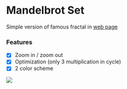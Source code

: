 # Mandelbrot Set
Simple version of famous fractal in [web page](http://htmlpreview.github.io/?https://github.com/munrocket/mandelbrot-set/blob/master/main.html)

### Features
- [X] Zoom in / zoom out
- [X] Optimization (only 3 multiplication in cycle)
- [X] 2 color scheme

![](https://i.imgur.com/6Nr1KXJ.png)
